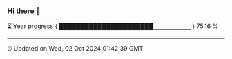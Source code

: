 ### Hi there 👋

⏳ Year progress { ██████████████████████▁▁▁▁▁▁▁▁ } 75.16 %

---

⏰ Updated on Wed, 02 Oct 2024 01:42:39 GMT


